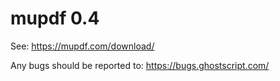 # mupdf 0.4

See:
https://mupdf.com/download/

Any bugs should be reported to:
https://bugs.ghostscript.com/
